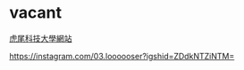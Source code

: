 # vacant
<a href="https://www.nfu.edu.tw">虎尾科技大學網站</a>

https://instagram.com/03.loooooser?igshid=ZDdkNTZiNTM=
